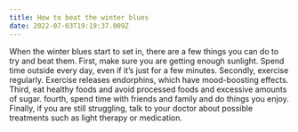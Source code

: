 ```yaml
---
title: How to beat the winter blues
date: 2022-07-03T19:19:37.009Z
---
```


When the winter blues start to set in, there are a few things you can do to try and beat them. First, make sure you are getting enough sunlight. Spend time outside every day, even if it’s just for a few minutes. Secondly, exercise regularly. Exercise releases endorphins, which have mood-boosting effects. Third, eat healthy foods and avoid processed foods and excessive amounts of sugar. fourth, spend time with friends and family and do things you enjoy. Finally, if you are still struggling, talk to your doctor about possible treatments such as light therapy or medication.

